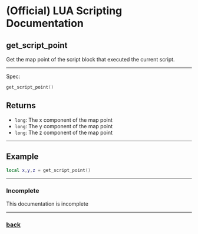 
# (Official) LUA Scripting Documentation

## get_script_point

Get the map point of the script block that executed the current script.

___

Spec:

```lua
get_script_point()
```

## Returns

- `long`: The x component of the map point
- `long`: The y component of the map point
- `long`: The z component of the map point

___

## Example

```lua
local x,y,z = get_script_point()
```

___

### Incomplete

This documentation is incomplete

___

### [back](../getters)
